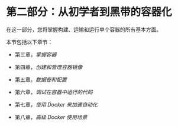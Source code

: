 # 第二部分：从初学者到黑带的容器化

在这一部分，您将掌握构建、运输和运行单个容器的所有基本方面。

本节包括以下章节：

+   第三章，*掌握容器*

+   第四章，*创建和管理容器镜像*

+   第五章，*数据卷和配置*

+   第六章，*调试在容器中运行的代码*

+   第七章，*使用 Docker 来加速自动化*

+   第八章，*高级 Docker 使用场景*
